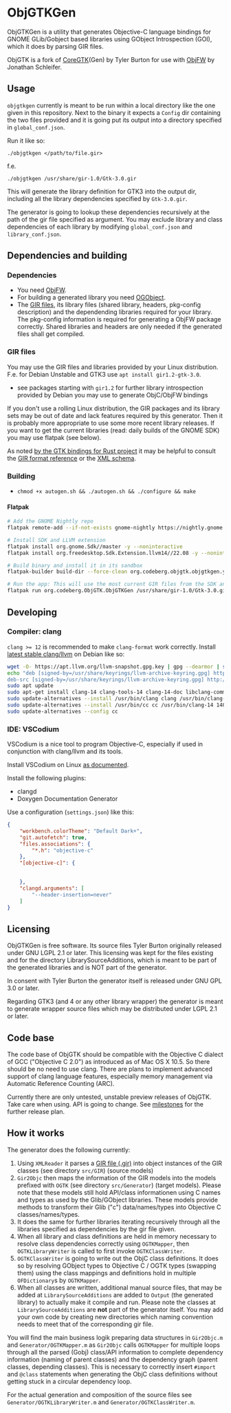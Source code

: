 ObjGTKGen
==========

ObjGTKGen is a utility that generates Objective-C language bindings for GNOME GLib/Gobject based libraries using GObject Introspection (GOI), which it does by parsing GIR files.

ObjGTK is a fork of [CoreGTK](https://github.com/coregtk)(Gen) by Tyler Burton for use
with [ObjFW](https://objfw.nil.im/) by Jonathan Schleifer.

## Usage

`objgtkgen` currently is meant to be run within a local directory like the one given in this repository. Next to the binary it expects a `Config` dir containing the two files provided and it is going put its output into a directory specified in `global_conf.json`.

Run it like so:

```
./objgtkgen </path/to/file.gir>
```

f.e.
```
./objgtkgen /usr/share/gir-1.0/Gtk-3.0.gir
```

This will generate the library definition for GTK3 into the output dir, including all the library dependencies specified by `Gtk-3.0.gir`.

The generator is going to lookup these dependencies recursively at the path of the gir file specified as argument. You may exclude library and class dependencies of each library by modifying `global_conf.json` and `library_conf.json`.

## Dependencies and building

### Dependencies

- You need [ObjFW](https://objfw.nil.im/).
- For building a generated library you need [OGObject](https://codeberg.org/ObjGTK/OGObject).
- The [GIR files](https://gi.readthedocs.io/en/latest/), its library files (shared library, headers, pkg-config description) and the dependending libraries required for your library. The pkg-config information is required for generating a ObjFW package correctly. Shared libraries and headers are only needed if the generated files shall get compiled.

### GIR files

You may use the GIR files and libraries provided by your Linux distribution. F.e. for Debian Unstable and GTK3 use `apt install gir1.2-gtk-3.0`.
  - see packages starting with `gir1.2` for further library introspection provided by Debian you may use to generate ObjC/ObjFW bindings

If you don't use a rolling Linux distribution, the GIR packages and its library sets may be out of date and lack features required by this generator. Then it is probably more appropriate to use some more recent library releases. If you want to get the current libraries (read: daily builds of the GNOME SDK) you may use flatpak (see below).

As noted [by the GTK bindings for Rust project](https://github.com/gtk-rs/gir-files) it may be helpful to consult the [GIR format reference](https://gi.readthedocs.io/en/latest/annotations/giannotations.html) or the [XML schema](https://gitlab.gnome.org/GNOME/gobject-introspection/-/blob/main/docs/gir-1.2.rnc).

### Building

- `chmod +x autogen.sh && ./autogen.sh && ./configure && make`

#### Flatpak

```bash
# Add the GNOME Nightly repo
flatpak remote-add --if-not-exists gnome-nightly https://nightly.gnome.org/gnome-nightly.flatpakrepo

# Install SDK and LLVM extension
flatpak install org.gnome.Sdk//master -y --noninteractive
flatpak install org.freedesktop.Sdk.Extension.llvm14//22.08 -y --noninteractive

# Build binary and install it in its sandbox
flatpak-builder build-dir --force-clean org.codeberg.objgtk.objgtkgen.yml --user --install

# Run the app: This will use the most current GIR files from the SDK and output ObjGTK3 to your local working directory:
flatpak run org.codeberg.ObjGTK.ObjGTKGen /usr/share/gir-1.0/Gtk-3.0.gir
```

## Developing

### Compiler: clang

`clang >= 12` is recommended to make `clang-format` work correctly. Install [latest stable clang/llvm](https://apt.llvm.org/) on Debian like so:

```bash
wget -O- https://apt.llvm.org/llvm-snapshot.gpg.key | gpg --dearmor | sudo tee /usr/share/keyrings/llvm-archive-keyring.gpg
echo "deb [signed-by=/usr/share/keyrings/llvm-archive-keyring.gpg] http://apt.llvm.org/bullseye/ llvm-toolchain-bullseye-14 main
deb-src [signed-by=/usr/share/keyrings/llvm-archive-keyring.gpg] http://apt.llvm.org/bullseye/ llvm-toolchain-bullseye-14 main" | sudo tee /etc/apt/sources.list.d/clang.list
sudo apt update
sudo apt-get install clang-14 clang-tools-14 clang-14-doc libclang-common-14-dev libclang-14-dev libclang1-14 clang-format-14 python3-clang-14 clangd-14 clang-tidy-14 lldb-14 lld-14
sudo update-alternatives --install /usr/bin/clang clang /usr/bin/clang-14 140 --slave /usr/bin/clang++ clang++ /usr/bin/clang++-14 --slave /usr/share/man/man1/clang.1.gz clang.1.gz /usr/share/man/man1/clang-14.1.gz --slave /usr/bin/clang-tidy clang-tidy /usr/bin/clang-tidy-14  --slave /usr/bin/clang-format clang-format /usr/bin/clang-format-14 --slave /usr/bin/clangd clangd /usr/bin/clangd-14 --slave /usr/bin/lldb lldb /usr/bin/lldb-14
sudo update-alternatives --install /usr/bin/cc cc /usr/bin/clang-14 140
sudo update-alternatives --config cc
```

### IDE: VSCodium

VSCodium is a nice tool to program Objective-C, especially if used in conjunction with clang/llvm and its tools.

Install VSCodium on Linux [as documented](https://gitlab.com/paulcarroty/vscodium-deb-rpm-repo).

Install the following plugins:
- clangd
- Doxygen Documentation Generator

Use a configuration (`settings.json`) like this:
```json
{
    "workbench.colorTheme": "Default Dark+",
    "git.autofetch": true,
    "files.associations": {
        "*.h": "objective-c"
    },
    "[objective-c]": {

    
    },
    "clangd.arguments": [
        "--header-insertion=never"
    ]
}
```

## Licensing

ObjGTKGen is free software. Its source files Tyler Burton originally released under
GNU LGPL 2.1 or later. This licensing was kept for the files existing and for the directory LibrarySourceAdditions, which is meant to be part of the generated libraries and is NOT part of the generator.

In consent with Tyler Burton the generator itself is released under GNU GPL 3.0 or later.

Regarding GTK3 (and 4 or any other library wrapper) the generator is meant to generate wrapper source files which may be distributed under LGPL 2.1 or later.

## Code base

The code base of ObjGTK should be compatible with the Objective C dialect of GCC ("Objective C 2.0") as introduced as of Mac OS X 10.5. So there should be no need to use clang. There are plans to implement advanced support of clang language features, especially memory management via Automatic Reference Counting (ARC).

Currently there are only untested, unstable preview releases of ObjGTK. Take care when using. API is going to change. See [milestones](https://codeberg.org/Letterus/objgtkgen/milestones) for the further release plan.

## How it works

The generator does the following currently:

1. Using `XMLReader` it parses a [GIR file (.gir)](https://gi.readthedocs.io/en/latest/) into object instances of the GIR classes (see directory `src/GIR`) (source models)
2. `Gir2Objc` then maps the information of the GIR models into the models prefixed with `OGTK` (see directory `src/Generator`) (target models). Please note that these models still hold API/class informationen using C names and types as used by the Glib/GObject libraries. These models provide methods to transform their Glib ("c") data/names/types into Objective C classes/names/types.
3. It does the same for further libraries iterating recursively through all the libraries specified as dependencies by the gir file given.
4. When all library and class definitions are held in memory necessary to resolve class dependencies correctly using `OGTKMapper`, then `OGTKLibraryWriter` is called to first invoke `OGTKClassWriter`.
5. `OGTKClassWriter` is going to write out the ObjC class definitions. It does so by resolving GObject types to Objective C / OGTK types (swapping them) using the class mappings and definitions hold in multiple `OFDictionary`s by `OGTKMapper`.
6. When all classes are written, additional manual source files, that may be added at `LibrarySourceAdditions` are added to `Output` (the generated library) to actually make it compile and run. Please note the classes at `LibrarySourceAdditions` are **not** part of the generator itself. You may add your own code by creating new directories which naming convention needs to meet that of the corresponding gir file.

You will find the main business logik preparing data structures in `Gir2Objc.m` and `Generator/OGTKMapper.m` as `Gir2Objc` calls `OGTKMapper` for multiple loops through all the parsed (Gobj) class/API information to complete dependency information (naming of parent classes) and the dependency graph (parent classes, depending classes). This is necessary to correctly insert `#import` and `@class` statements when generating the ObjC class definitions without getting stuck in a circular dependency loop.

For the actual generation and composition of the source files see `Generator/OGTKLibraryWriter.m` and `Generator/OGTKClassWriter.m`.